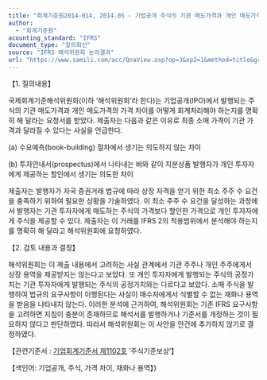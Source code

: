 ```yaml
---
title: "회계기준원2014-014, 2014.05 - 기업공개 주식의 기관 매도가격과 개인 매도가격의 가격 차이(IFRS 2 ‘주식기준보상’)"
author:
  - "회계기준원"
acounting_standard: "IFRS"
document_type: "질의회신"
source: "IFRS 해석위원회 논의결과"
url: "https://www.samili.com/acc/QnaView.asp?op=3&op2=1&method=title&group=2123-15;1&orgcode=2&searchword=&page=13&code=%ED%9A%8C%EA%B3%84%EA%B8%B0%EC%A4%80%EC%9B%902014%2D014%3A20140531"
---
```

【1. 질의내용】

국제회계기준해석위원회(이하 ‘해석위원회’라 한다)는 기업공개(IPO)에서 발행되는 주식의 기관 매도가격과 개인 매도가격의 가격 차이를 어떻게 회계처리해야 하는지를 명확히 해 달라는 요청서를 받았다. 제출자는 다음과 같은 이유로 최종 소매 가격이 기관 가격과 달라질 수 있다는 사실을 언급한다.

(a) 수요예측(book-building) 절차에서 생기는 의도하지 않는 차이

(b) 투자안내서(prospectus)에서 나타내는 바와 같이 지분상품 발행자가 개인 투자자에게 제공하는 할인에서 생기는 의도한 차이

제출자는 발행자가 자국 증권거래 법규에 따라 상장 자격을 얻기 위한 최소 주주 수 요건을 충족하기 위하여 필요한 상황을 기술하였다. 이 최소 주주 수 요건을 달성하는 과정에서 발행자는 기관 투자자에게 매도하는 주식의 가격보다 할인한 가격으로 개인 투자자에게 주식을 제공할 수 있다. 제출자는 이 거래를 IFRS 2의 적용범위에서 분석해야 하는지를 명확히 해 달라고 해석위원회에 요청하였다.

  

【2. 검토 내용과 결정】

해석위원회는 이 제출 내용에서 고려하는 사실 관계에서 기관 주주나 개인 주주에게서 상장 용역을 제공받지는 않는다고 보았다. 또 개인 투자자에게 발행되는 주식의 공정가치는 기관 투자자에게 발행되는 주식의 공정가치와는 다르다고 보았다. 소매 주식을 발행하여 법규의 요구사항이 이행된다는 사실이 매수자에게서 식별할 수 없는 재화나 용역을 받음을 나타내지 않는다. 이러한 분석에 근거하여, 해석위원회는 기존 IFRS 요구사항을 고려하면 지침이 충분이 존재하므로 해석서를 발행하거나 기준서를 개정하는 것이 필요하지 않다고 판단하였다. 따라서 해석위원회는 이 사안을 안건에 추가하지 않기로 결정하였다.

  

【관련기준서 : [기업회계기준서 제1102호](https://www.samili.com/acc/) ‘주식기준보상’】

【색인어: 기업공개, 주식, 가격 차이, 재화나 용역】}